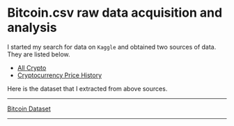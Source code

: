 # Bitcoin.csv raw data acquisition and analysis

I started my search for data on `Kaggle` and obtained two sources of data. They are listed below. 

* [All Crypto](https://www.kaggle.com/datasets/jessevent/all-crypto-currencies)
* [Cryptocurrency Price History](https://www.kaggle.com/datasets/sudalairajkumar/cryptocurrencypricehistory)

Here is the dataset that I extracted from above sources.

***

[Bitcoin Dataset](bitcoin.csv)

***

